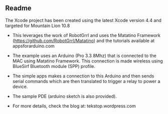 ## Readme
The Xcode project has been created using the latest Xcode version 4.4 and targeted for 
 Mountain Lion 10.8

* This leverages the work of RobotGrrl and uses the Matatino Framework 
  (https://github.com/RobotGrrl/Matatino) and the tutorials available at appsforarduino.com
  
* The example uses an Arduino (Pro 3.3 8Mhz) that is connected to the MAC using Matatino
Framework. This connection is made wireless using BlueSirf  Bluetooth module (SPP) profile.

* The simple apps makes a connection to this Arduino and then sends serial commands which
are then translated to trigger a relay to power a device.

* The sample PDE (arduino sketch is also provided).

* For more details, check the blog at: tekstop.wordpress.com